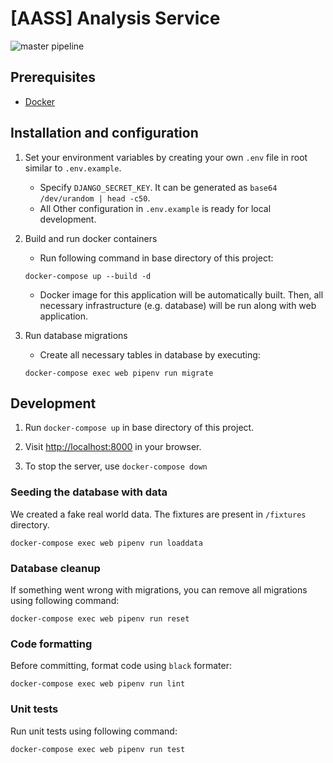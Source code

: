 # [AASS] Analysis Service

![master pipeline](https://github.com/AASS-Team/aass-analysis-service/workflows/pipeline/badge.svg?branch=master)

## Prerequisites

- [Docker](https://www.docker.com/)

## Installation and configuration

1. Set your environment variables by creating your own `.env` file in root similar to `.env.example`.

    - Specify `DJANGO_SECRET_KEY`. It can be generated as `base64 /dev/urandom | head -c50`.
    - All Other configuration in `.env.example` is ready for local development.

2. Build and run docker containers

    - Run following command in base directory of this project:

	```
	docker-compose up --build -d
	```

    - Docker image for this application will be automatically built. Then, all necessary infrastructure (e.g. database)
will be run along with web application.

3. Run database migrations

    - Create all necessary tables in database by executing:
    ```
    docker-compose exec web pipenv run migrate
    ```

## Development

1. Run `docker-compose up` in base directory of this project.

2. Visit [http://localhost:8000](http://localhost:8000) in your browser.

3. To stop the server, use `docker-compose down`


### Seeding the database with data

We created a fake real world data. The fixtures are present in `/fixtures` directory.

```
docker-compose exec web pipenv run loaddata
```

### Database cleanup

If something went wrong with migrations, you can remove all migrations using following command:

```
docker-compose exec web pipenv run reset
```


### Code formatting

Before committing, format code using `black` formater:

```
docker-compose exec web pipenv run lint
```

### Unit tests

Run unit tests using following command:

```
docker-compose exec web pipenv run test
```

